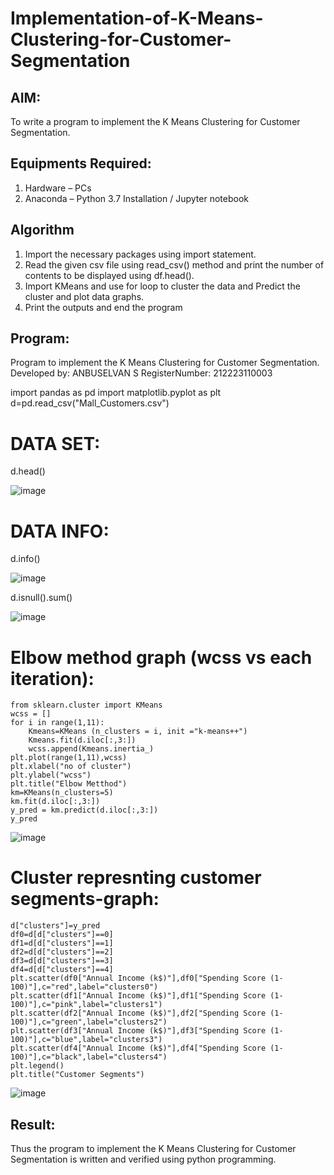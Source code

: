 # Implementation-of-K-Means-Clustering-for-Customer-Segmentation

## AIM:
To write a program to implement the K Means Clustering for Customer Segmentation.

## Equipments Required:
1. Hardware – PCs
2. Anaconda – Python 3.7 Installation / Jupyter notebook

## Algorithm
1. Import the necessary packages using import statement.
2. Read the given csv file using read_csv() method and print the number of contents to be displayed using df.head().
3. Import KMeans and use for loop to cluster the data and Predict the cluster and plot data graphs.
4. Print the outputs and end the program

## Program:

Program to implement the K Means Clustering for Customer Segmentation.
Developed by: ANBUSELVAN S
RegisterNumber:  212223110003


import pandas as pd 
import matplotlib.pyplot as plt
d=pd.read_csv("Mall_Customers.csv")

# DATA SET:

d.head()

![image](https://github.com/user-attachments/assets/675251df-59d0-4028-ade4-5c61f756df1c)
# DATA INFO:

d.info()

![image](https://github.com/user-attachments/assets/be535a0a-2977-42e4-bacd-8b8030c82873)

d.isnull().sum()

![image](https://github.com/user-attachments/assets/d7918bf7-5721-4666-a228-2eb83a2ed48a)
# Elbow method graph (wcss vs each iteration):
```
from sklearn.cluster import KMeans
wcss = []
for i in range(1,11):
    Kmeans=KMeans (n_clusters = i, init ="k-means++")
    Kmeans.fit(d.iloc[:,3:])
    wcss.append(Kmeans.inertia_)
plt.plot(range(1,11),wcss)
plt.xlabel("no of cluster")
plt.ylabel("wcss")
plt.title("Elbow Metthod")
km=KMeans(n_clusters=5)
km.fit(d.iloc[:,3:])
y_pred = km.predict(d.iloc[:,3:])
y_pred
```
![image](https://github.com/user-attachments/assets/8393afca-931b-4256-bd22-193ddf679faf)
# Cluster represnting customer segments-graph:
```
d["clusters"]=y_pred
df0=d[d["clusters"]==0]
df1=d[d["clusters"]==1]
df2=d[d["clusters"]==2]
df3=d[d["clusters"]==3]
df4=d[d["clusters"]==4]
plt.scatter(df0["Annual Income (k$)"],df0["Spending Score (1-100)"],c="red",label="clusters0")
plt.scatter(df1["Annual Income (k$)"],df1["Spending Score (1-100)"],c="pink",label="clusters1")
plt.scatter(df2["Annual Income (k$)"],df2["Spending Score (1-100)"],c="green",label="clusters2")
plt.scatter(df3["Annual Income (k$)"],df3["Spending Score (1-100)"],c="blue",label="clusters3")
plt.scatter(df4["Annual Income (k$)"],df4["Spending Score (1-100)"],c="black",label="clusters4")
plt.legend()
plt.title("Customer Segments")
```
![image](https://github.com/user-attachments/assets/fb99ffd3-39ac-4af4-bd15-fabe249660bc)

## Result:
Thus the program to implement the K Means Clustering for Customer Segmentation is written and verified using python programming.
